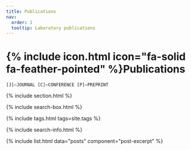 ```yaml
---
title: Publications
nav:
  order: 1
  tooltip: Laboratory publications
---
```


# {% include icon.html icon="fa-solid fa-feather-pointed" %}Publications

```
[J]–JOURNAL [C]–CONFERENCE [P]–PREPRINT
```
{% include section.html %}

{% include search-box.html %}

{% include tags.html tags=site.tags %}

{% include search-info.html %}

{% include list.html data="posts" component="post-excerpt" %}
